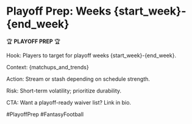 # Playoff Prep: Weeks {start_week}-{end_week}

🏆 **PLAYOFF PREP** 🏆

Hook: Players to target for playoff weeks {start_week}-{end_week}.

Context: {matchups_and_trends}

Action: Stream or stash depending on schedule strength.

Risk: Short-term volatility; prioritize durability.

CTA: Want a playoff-ready waiver list? Link in bio.

#PlayoffPrep #FantasyFootball
